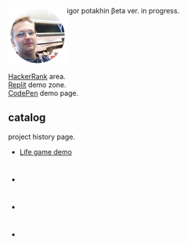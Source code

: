 <img src="2022-09-14_11-15-31.png" align="left" width="120" height="120">
igor potakhin
βeta ver. in progress.<br>

<br clear="left">

[HackerRank](https://www.hackerrank.com/archimage) area.<br>
[Replit](https://replit.com/@archimage) demo zone.<br>
[CodePen](https://codepen.io/archimage_wiz) demo page.<br>

## catalog

project history page.

- [Life game demo](https://replit.com/@archimage/CPPCurs1Life)
- #
- #
- #

